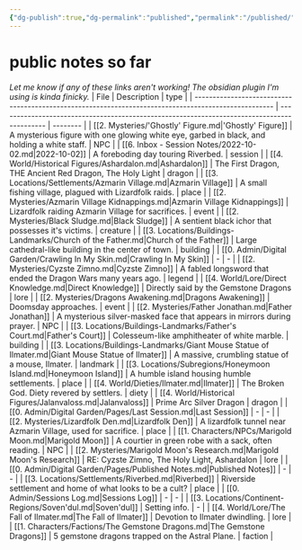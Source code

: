 ```yaml
---
{"dg-publish":true,"dg-permalink":"published","permalink":"/published/","dgHomeLink":true,"dgPassFrontmatter":false}
---
```


# public notes so far
*Let me know if any of these links aren't working! The obsidian plugin I'm using is kinda finicky.*
| File                                                                                                 | Description                                                                                 | type     |
| ---------------------------------------------------------------------------------------------------- | ------------------------------------------------------------------------------------------- | -------- |
| [[2. Mysteries/'Ghostly' Figure.md\|'Ghostly' Figure]]                                               | A mysterious figure with one glowing white eye, garbed in black, and holding a white staff. | NPC      |
| [[6. Inbox - Session Notes/2022-10-02.md\|2022-10-02]]                                               | A foreboding day touring Riverbed.                                                          | session  |
| [[4. World/Historical Figures/Ashardalon.md\|Ashardalon]]                                            | The First Dragon, THE Ancient Red Dragon, The Holy Light                                    | dragon   |
| [[3. Locations/Settlements/Azmarin Village.md\|Azmarin Village]]                                     | A small fishing village, plagued with Lizardfolk raids.                                     | place    |
| [[2. Mysteries/Azmarin Village Kidnappings.md\|Azmarin Village Kidnappings]]                         | Lizardfolk raiding Azmarin Village for sacrifices.                                          | event    |
| [[2. Mysteries/Black Sludge.md\|Black Sludge]]                                                       | A sentient black ichor that possesses it's victims.                                         | creature |
| [[3. Locations/Buildings-Landmarks/Church of the Father.md\|Church of the Father]]                   | Large cathedral-like building in the center of town.                                        | building |
| [[0. Admin/Digital Garden/Crawling In My Skin.md\|Crawling In My Skin]]                              | \-                                                                                          | \-       |
| [[2. Mysteries/Cyzste Zimno.md\|Cyzste Zimno]]                                                       | A fabled longsword that ended the Dragon Wars many years ago.                               | legend   |
| [[4. World/Lore/Direct Knowledge.md\|Direct Knowledge]]                                              | Directly said by the Gemstone Dragons                                                       | lore     |
| [[2. Mysteries/Dragons Awakening.md\|Dragons Awakening]]                                             | Doomsday approaches.                                                                        | event    |
| [[2. Mysteries/Father Jonathan.md\|Father Jonathan]]                                                 | A mysterious silver-masked face that appears in mirrors during prayer.                      | NPC      |
| [[3. Locations/Buildings-Landmarks/Father's Court.md\|Father's Court]]                               | Colesseum-like amphitheater of white marble.                                                | building |
| [[3. Locations/Buildings-Landmarks/Giant Mouse Statue of Ilmater.md\|Giant Mouse Statue of Ilmater]] | A massive, crumbling statue of a mouse, Ilmater.                                            | landmark |
| [[3. Locations/Subregions/Honeymoon Island.md\|Honeymoon Island]]                                    | A humble island housing humble settlements.                                                 | place    |
| [[4. World/Dieties/Ilmater.md\|Ilmater]]                                                             | The Broken God. Diety revered by settlers.                                                  | diety    |
| [[4. World/Historical Figures/Jalanvaloss.md\|Jalanvaloss]]                                          | Prime Arc Silver Dragon                                                                     | dragon   |
| [[0. Admin/Digital Garden/Pages/Last Session.md\|Last Session]]                                      | \-                                                                                          | \-       |
| [[2. Mysteries/Lizardfolk Den.md\|Lizardfolk Den]]                                                   | A lizardfolk tunnel near Azmarin Village, used for sacrifice.                               | place    |
| [[1. Characters/NPCs/Marigold Moon.md\|Marigold Moon]]                                               | A courtier in green robe with a sack, often reading.                                        | NPC      |
| [[2. Mysteries/Marigold Moon's Research.md\|Marigold Moon's Research]]                               | RE: Cyzste Zimno, The Holy Light, Ashardalon                                                | lore     |
| [[0. Admin/Digital Garden/Pages/Published Notes.md\|Published Notes]]                                | \-                                                                                          | \-       |
| [[3. Locations/Settlements/Riverbed.md\|Riverbed]]                                                   | Riverside settlement and home of what looks to be a cult?                                   | place    |
| [[0. Admin/Sessions Log.md\|Sessions Log]]                                                           | \-                                                                                          | \-       |
| [[3. Locations/Continent-Regions/Soven'dul.md\|Soven'dul]]                                           | Setting info.                                                                               | \-       |
| [[4. World/Lore/The Fall of Ilmater.md\|The Fall of Ilmater]]                                        | Devotion to Ilmater dwindling.                                                              | lore     |
| [[1. Characters/Factions/The Gemstone Dragons.md\|The Gemstone Dragons]]                             | 5 gemstone dragons trapped on the Astral Plane.                                             | faction  |
